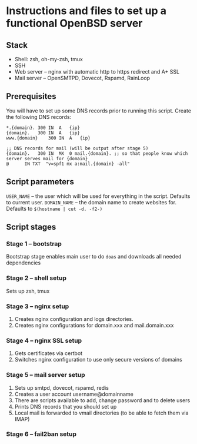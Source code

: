 # Instructions and files to set up a functional OpenBSD server

## Stack
* Shell: zsh, oh-my-zsh, tmux
* SSH
* Web server – nginx with automatic http to https redirect and A+ SSL
* Mail server – OpenSMTPD, Dovecot, Rspamd, RainLoop

## Prerequisites
You will have to set up some DNS records prior to running this script.
Create the following DNS records:
```
*.{domain}.	300	IN	A	{ip}
{domain}.	300	IN	A	{ip}
www.{domain}	300	IN	A	{ip}

;; DNS records for mail (will be output after stage 5)
{domain}.	300	IN	MX	0 mail.{domain}. ;; so that people know which server serves mail for {domain}
@      IN TXT  "v=spf1 mx a:mail.{domain} -all"
```

## Script parameters

`USER_NAME` – the user which will be used for everything in the script. Defaults to current user.
`DOMAIN_NAME` – the domain name to create websites for. Defaults to `$(hostname | cut -d. -f2-)`

## Script stages

### Stage 1 – bootstrap

Bootstrap stage enables main user to do `doas` and downloads all needed dependencies

### Stage 2 – shell setup

Sets up zsh, tmux

### Stage 3 – nginx setup

1. Creates nginx configuration and logs directories.
2. Creates nginx configurations for domain.xxx and mail.domain.xxx

### Stage 4 – nginx SSL setup

1. Gets certificates via certbot
2. Switches nginx configuration to use only secure versions of domains

### Stage 5 – mail server setup

1. Sets up smtpd, dovecot, rspamd, redis
2. Creates a user account username@domainname
3. There are scripts available to add, change password and to delete users
4. Prints DNS records that you should set up
5. Local mail is forwarded to vmail directories (to be able to fetch them via IMAP)

### Stage 6 – fail2ban setup